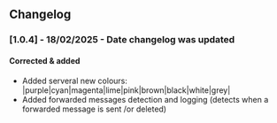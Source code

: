 ## Changelog

### [1.0.4] - 18/02/2025 - Date changelog was updated
#### Corrected & added
- Added serveral new colours: |purple|cyan|magenta|lime|pink|brown|black|white|grey|
- Added forwarded messages detection and logging (detects when a forwarded message is sent /or deleted)

